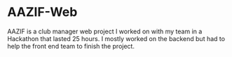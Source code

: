# AAZIF-Web
 AAZIF is a club manager web project I worked on with my team in a Hackathon that lasted 25 hours. I mostly worked on the backend but had to help the front end team to finish the project. 
